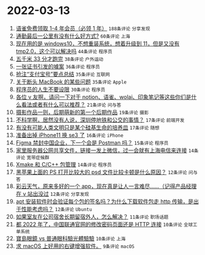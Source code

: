 # 2022-03-13

1. [语雀免费领取 1-4 年会员（必领 1 年）](https://www.v2ex.com/t/839992) `188条评论` `分享发现`
1. [通勤最后一公里有没有什么好方式?](https://www.v2ex.com/t/839994) `60条评论` `上海`
1. [现在用的是 windows10，不想重装系统，想着升级到 11，但是又没有 tmp2.0，这个可以解决吗](https://www.v2ex.com/t/839980) `44条评论` `程序员`
1. [五千米 33 分才跑完](https://www.v2ex.com/t/839987) `38条评论` `户外运动`
1. [一张证书引发的噱案](https://www.v2ex.com/t/840034) `36条评论` `程序员`
1. [抢注“支付宝号”要点总结](https://www.v2ex.com/t/839973) `35条评论` `互联网`
1. [关于断头 MacBook 的某些问题](https://www.v2ex.com/t/840002) `35条评论` `Apple`
1. [程序员的人生不要设限](https://www.v2ex.com/t/840026) `30条评论` `程序员`
1. [各位 v 友啊，请问一下对于 notion、语雀、wolai、印象笔记等这些你们是什么看法或者有什么可以推荐？](https://www.v2ex.com/t/840045) `21条评论` `问与答`
1. [摄影作品一则，后期萌新的第一个后期作品](https://www.v2ex.com/t/839975) `19条评论` `摄影`
1. [不科学啊，居然没有人说，深圳停地铁和公交的事情？](https://www.v2ex.com/t/840077) `17条评论` `前端开发`
1. [有没有可能人类文明只是某个硅基生命的培养皿](https://www.v2ex.com/t/839993) `17条评论` `随想`
1. [准备出掉 iPhone11 换 se3 了](https://www.v2ex.com/t/840065) `16条评论` `iPhone`
1. [Figma 禁封中国企业，下一个会是 Postman 吗？](https://www.v2ex.com/t/839995) `15条评论` `程序员`
1. [家里服务器公网共享文件，链接一发上微信，过一会就有上海电信来连接](https://www.v2ex.com/t/840035) `14条评论` `宽带症候群`
1. [Xmake 和 C/C++ 包管理](https://www.v2ex.com/t/839983) `14条评论` `程序员`
1. [黑苹果上面的 PS 打开比较大的 psd 文件比较卡顿是什么原因？](https://www.v2ex.com/t/840059) `12条评论` `问与答`
1. [彩云天气，原来多好的一个 app，现在真是让人一言难尽……（记得产品经理在 v 站出没过](https://www.v2ex.com/t/840040) `12条评论` `分享发现`
1. [apt 安装软件时会验证每个包的签名吗？为什么下载软件包走 http 传输，是出于性能考虑吗？](https://www.v2ex.com/t/840025) `12条评论` `Ubuntu`
1. [如果室友在公司宿舍长期留宿外人，怎么解决？](https://www.v2ex.com/t/840066) `11条评论` `职场话题`
1. [都 2022 年了，中国联通官网的修改密码页面还是 HTTP 连接](https://www.v2ex.com/t/840023) `10条评论` `全球工单系统`
1. [寶島眼鏡 vs 普通眼科驗光體驗驗](https://www.v2ex.com/t/840019) `10条评论` `上海`
1. [求 macOS 上好用的右键增强软件。](https://www.v2ex.com/t/839999) `9条评论` `macOS`
